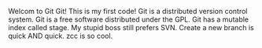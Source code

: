 Welcom to Git Git!
This is my first code!
Git is a distributed version control system.
Git is a free software distributed under the GPL.
Git has a mutable index called stage.
My stupid boss still prefers SVN.
Create a new branch is quick AND quick.
zcc is so cool.
